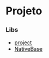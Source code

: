 # Projeto

### Libs

- [project](https://www.figma.com/community/file/1163926136397847279)
- [NativeBase](https://docs.nativebase.io/?utm_source=HomePage&utm_medium=Hero_Fold&utm_campaign=NativeBase_3)


